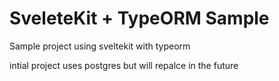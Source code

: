 # SveleteKit + TypeORM Sample

Sample project using sveltekit with typeorm

intial project uses postgres but will repalce in the future